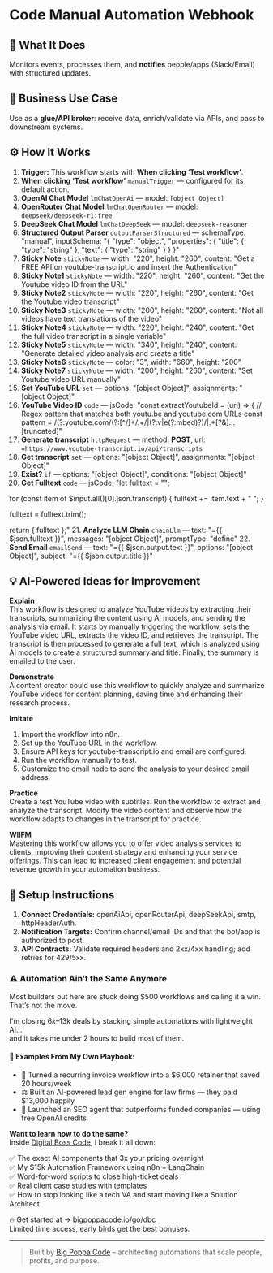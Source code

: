 # Code Manual Automation Webhook
  ## 🚀 What It Does
  Monitors events, processes them, and **notifies** people/apps (Slack/Email) with structured updates.
  
  ## 💼 Business Use Case
  Use as a **glue/API broker**: receive data, enrich/validate via APIs, and pass to downstream systems.
  
  ## ⚙️ How It Works
  1. **Trigger:** This workflow starts with **When clicking ‘Test workflow’**.
  2. **When clicking ‘Test workflow’** `manualTrigger` — configured for its default action.
3. **OpenAI Chat Model** `lmChatOpenAi` — model: `[object Object]`
4. **OpenRouter Chat Model** `lmChatOpenRouter` — model: `deepseek/deepseek-r1:free`
5. **DeepSeek Chat Model** `lmChatDeepSeek` — model: `deepseek-reasoner`
6. **Structured Output Parser** `outputParserStructured` — schemaType: "manual", inputSchema: "{
	"type": "object",
	"properties": {
		"title": {
			"type": "string"
		},
		"text": {
			"type": "string"
		}
	}
}"
7. **Sticky Note** `stickyNote` — width: "220", height: "260", content: "Get a FREE API on youtube-transcript.io and insert the Authentication"
8. **Sticky Note1** `stickyNote` — width: "220", height: "260", content: "Get the Youtube video ID from the URL"
9. **Sticky Note2** `stickyNote` — width: "220", height: "260", content: "Get the Youtube video transcript"
10. **Sticky Note3** `stickyNote` — width: "200", height: "260", content: "Not all videos have text translations of the video"
11. **Sticky Note4** `stickyNote` — width: "220", height: "240", content: "Get the full video transcript in a single variable"
12. **Sticky Note5** `stickyNote` — width: "340", height: "240", content: "Generate detailed video analysis and create a title"
13. **Sticky Note6** `stickyNote` — color: "3", width: "660", height: "200"
14. **Sticky Note7** `stickyNote` — width: "200", height: "260", content: "Set Youtube video URL manually"
15. **Set YouTube URL** `set` — options: "[object Object]", assignments: "[object Object]"
16. **YouTube Video ID** `code` — jsCode: "const extractYoutubeId = (url) => {
  // Regex pattern that matches both youtu.be and youtube.com URLs
  const pattern = /(?:youtube\.com\/(?:[^\/]+\/.+\/|(?:v|e(?:mbed)?)\/|.*[?&]…[truncated]"
17. **Generate transcript** `httpRequest` — method: **POST**, url: `=https://www.youtube-transcript.io/api/transcripts`
18. **Get transcript** `set` — options: "[object Object]", assignments: "[object Object]"
19. **Exist?** `if` — options: "[object Object]", conditions: "[object Object]"
20. **Get Fulltext** `code` — jsCode: "let fulltext = "";

for (const item of $input.all()[0].json.transcript) {
  fulltext += item.text + " ";
}

fulltext = fulltext.trim();

return { fulltext };"
21. **Analyze LLM Chain** `chainLlm` — text: "={{ $json.fulltext }}", messages: "[object Object]", promptType: "define"
22. **Send Email** `emailSend` — text: "={{ $json.output.text }}", options: "[object Object]", subject: "={{ $json.output.title }}"
  
  ## 💡 AI-Powered Ideas for Improvement
  **Explain**  
This workflow is designed to analyze YouTube videos by extracting their transcripts, summarizing the content using AI models, and sending the analysis via email. It starts by manually triggering the workflow, sets the YouTube video URL, extracts the video ID, and retrieves the transcript. The transcript is then processed to generate a full text, which is analyzed using AI models to create a structured summary and title. Finally, the summary is emailed to the user.

**Demonstrate**  
A content creator could use this workflow to quickly analyze and summarize YouTube videos for content planning, saving time and enhancing their research process.

**Imitate**  
1. Import the workflow into n8n.  
2. Set up the YouTube URL in the workflow.  
3. Ensure API keys for youtube-transcript.io and email are configured.  
4. Run the workflow manually to test.  
5. Customize the email node to send the analysis to your desired email address.

**Practice**  
Create a test YouTube video with subtitles. Run the workflow to extract and analyze the transcript. Modify the video content and observe how the workflow adapts to changes in the transcript for practice.

**WIIFM**  
Mastering this workflow allows you to offer video analysis services to clients, improving their content strategy and enhancing your service offerings. This can lead to increased client engagement and potential revenue growth in your automation business.
  
  ## 🔧 Setup Instructions
  1. **Connect Credentials:** openAiApi, openRouterApi, deepSeekApi, smtp, httpHeaderAuth.
2. **Notification Targets:** Confirm channel/email IDs and that the bot/app is authorized to post.
3. **API Contracts:** Validate required headers and 2xx/4xx handling; add retries for 429/5xx.
  
### ⚠️ Automation Ain’t the Same Anymore

Most builders out here are stuck doing $500 workflows and calling it a win.  
That’s not the move.  

I'm closing $6k–$13k deals by stacking simple automations with lightweight AI...  
and it takes me under 2 hours to build most of them.

#### 🧠 Examples From My Own Playbook:
- 🔁 Turned a recurring invoice workflow into a $6,000 retainer that saved 20 hours/week  
- ⚖️ Built an AI-powered lead gen engine for law firms — they paid $13,000 happily  
- 🚀 Launched an SEO agent that outperforms funded companies — using free OpenAI credits  

**Want to learn how to do the same?**  
Inside [Digital Boss Code](https://bigpoppacode.io/go/dbc), I break it all down:

✅ The exact AI components that 3x your pricing overnight  
✅ My $15k Automation Framework using n8n + LangChain  
✅ Word-for-word scripts to close high-ticket deals  
✅ Real client case studies with templates  
✅ How to stop looking like a tech VA and start moving like a Solution Architect  

🔥 Get started at → [bigpoppacode.io/go/dbc](https://bigpoppacode.io/go/dbc)  
Limited time access, early birds get the best bonuses.

---
> Built by [Big Poppa Code](https://bigpoppacode.io) – architecting automations that scale people, profits, and purpose.
  